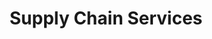 ---
title: 'Supply Chain Services'
cover: /assets/images/big-data/supply-chain-services.jpg/
draft: true
---